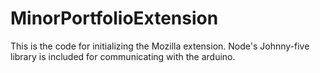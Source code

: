 # MinorPortfolioExtension
This is the code for initializing the Mozilla extension. Node's Johnny-five library is included for communicating with the arduino.
